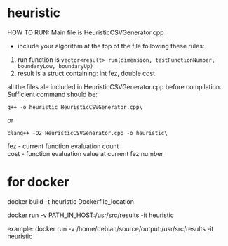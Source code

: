 # heuristic

HOW TO RUN:
Main file is HeuristicCSVGenerator.cpp
- include your algorithm at the top of the file following these rules:
1. run function is ```vector<result> run(dimension, testFunctionNumber, boundaryLow, boundaryUp)```
2. result is a struct containing: int fez, double cost.

all the files ale included in HeuristicCSVGenerator.cpp before compilation. Sufficient command should be:

`g++ -o heuristic HeuristicCSVGenerator.cpp\`

or 

```clang++ -O2 HeuristicCSVGenerator.cpp -o heuristic\```





fez - current function evaluation count\
cost - function evaluation value at current fez number

# for docker

docker build -t heuristic Dockerfile_location

docker run -v PATH_IN_HOST:/usr/src/results -it heuristic

example:
docker run -v /home/debian/source/output:/usr/src/results -it heuristic
